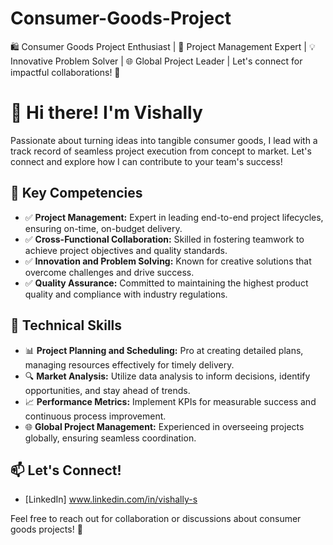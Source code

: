 # Consumer-Goods-Project
🛍️ Consumer Goods Project Enthusiast | 🚀 Project Management Expert | 💡 Innovative Problem Solver | 🌐 Global Project Leader | Let's connect for impactful collaborations! 🤝
# 👋 Hi there! I'm Vishally


Passionate about turning ideas into tangible consumer goods, I lead with a track record of seamless project execution from concept to market. Let's connect and explore how I can contribute to your team's success!

## 🌟 Key Competencies
- ✅ **Project Management:** Expert in leading end-to-end project lifecycles, ensuring on-time, on-budget delivery.
- ✅ **Cross-Functional Collaboration:** Skilled in fostering teamwork to achieve project objectives and quality standards.
- ✅ **Innovation and Problem Solving:** Known for creative solutions that overcome challenges and drive success.
- ✅ **Quality Assurance:** Committed to maintaining the highest product quality and compliance with industry regulations.

## 🔧 Technical Skills
- 📊 **Project Planning and Scheduling:** Pro at creating detailed plans, managing resources effectively for timely delivery.
- 🔍 **Market Analysis:** Utilize data analysis to inform decisions, identify opportunities, and stay ahead of trends.
- 📈 **Performance Metrics:** Implement KPIs for measurable success and continuous process improvement.
- 🌐 **Global Project Management:** Experienced in overseeing projects globally, ensuring seamless coordination.

## 📫 Let's Connect!
- [LinkedIn] www.linkedin.com/in/vishally-s

Feel free to reach out for collaboration or discussions about consumer goods projects! 🚀
